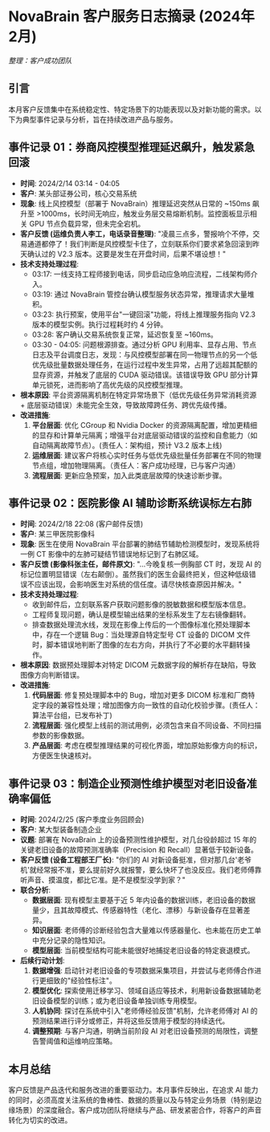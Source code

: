 # NovaBrain 客户服务日志摘录 (2024年2月)

*整理：客户成功团队*

## 引言
本月客户反馈集中在系统稳定性、特定场景下的功能表现以及对新功能的需求。以下为典型事件记录与分析，旨在持续改进产品与服务。

## 事件记录 01：券商风控模型推理延迟飙升，触发紧急回滚

*   **时间**: 2024/2/14 03:14 - 04:05
*   **客户**: 某头部证券公司，核心交易系统
*   **现象**: 线上风控模型（部署于 NovaBrain）推理延迟突然从日常的 ~150ms 飙升至 >1000ms，长时间无响应，触发业务层交易熔断机制。监控面板显示相关 GPU 节点负载异常，但未完全宕机。
*   **客户反馈 (运维负责人李工，电话录音整理)**: "凌晨三点多，警报响个不停，交易通道都停了！我们判断是风控模型卡住了，立刻联系你们要求紧急回滚到昨天确认过的 V2.3 版本。这要是发生在开盘时间，后果不堪设想！"
*   **技术支持处理过程**: 
    *   03:17: 一线支持工程师接到电话，同步启动应急响应流程，二线架构师介入。
    *   03:19: 通过 NovaBrain 管控台确认模型服务状态异常，推理请求大量堆积。
    *   03:23: 执行预案，使用平台"一键回滚"功能，将线上推理服务指向 V2.3 版本的模型实例。执行过程耗时约 4 分钟。
    *   03:28: 客户确认交易系统恢复正常，延迟恢复至 ~160ms。
    *   03:30 - 04:05: 问题根源排查。通过分析 GPU 利用率、显存占用、节点日志及平台调度日志，发现：与风控模型部署在同一物理节点的另一个低优先级批量数据处理任务，在运行过程中发生异常，占用了远超其配额的显存资源，并触发了底层的 CUDA 驱动错误。该错误导致 GPU 部分计算单元锁死，进而影响了高优先级的风控模型推理。
*   **根本原因**: 平台资源隔离机制在特定异常场景下（低优先级任务异常消耗资源 + 底层驱动错误）未能完全生效，导致故障跨任务、跨优先级传播。
*   **改进措施**: 
    1.  **平台层面**: 优化 CGroup 和 Nvidia Docker 的资源隔离配置，增加更精细的显存和计算单元隔离；增强平台对底层驱动错误的监控和自愈能力（如自动隔离故障节点）。(责任人：架构组，预计 V3.2 版本上线)
    2.  **运维层面**: 建议客户将核心实时任务与低优先级批量任务部署在不同的物理节点组，增加物理隔离。（责任人：客户成功经理，已与客户沟通）
    3.  **流程层面**: 更新应急预案，加入此类底层故障的快速诊断步骤。

## 事件记录 02：医院影像 AI 辅助诊断系统误标左右肺

*   **时间**: 2024/2/18 22:08 (客户邮件反馈)
*   **客户**: 某三甲医院影像科
*   **现象**: 医生在使用 NovaBrain 平台部署的肺结节辅助检测模型时，发现系统将一例 CT 影像中的左肺可疑结节错误地标记到了右肺区域。
*   **客户反馈 (影像科张主任，邮件原文)**: "...今晚复核一例胸部 CT 时，发现 AI 的标记位置明显错误（左右颠倒）。虽然我们的医生会最终把关，但这种低级错误不应该出现，会影响医生对系统的信任度。请尽快核查原因并解决。"
*   **技术支持处理过程**: 
    *   收到邮件后，立刻联系客户获取问题影像的脱敏数据和模型版本信息。
    *   工程师复现问题，确认是模型输出结果的坐标系发生了左右镜像翻转。
    *   排查数据处理流水线，发现在影像上传后的一个图像标准化预处理脚本中，存在一个逻辑 Bug：当处理源自特定型号 CT 设备的 DICOM 文件时，脚本错误地判断了图像的左右方向，并执行了不必要的水平翻转操作。
*   **根本原因**: 数据预处理脚本对特定 DICOM 元数据字段的解析存在缺陷，导致图像方向判断错误。
*   **改进措施**: 
    1.  **代码层面**: 修复预处理脚本中的 Bug，增加对更多 DICOM 标准和厂商特定字段的兼容性处理；增加图像方向一致性的自动化校验步骤。(责任人：算法平台组，已发布补丁)
    2.  **流程层面**: 强化模型上线前的测试用例，必须包含来自不同设备、不同扫描参数的影像数据。
    3.  **产品层面**: 考虑在模型推理结果的可视化界面，增加原始影像方向的标识，方便医生快速核对。

## 事件记录 03：制造企业预测性维护模型对老旧设备准确率偏低

*   **时间**: 2024/2/25 (客户季度业务回顾会)
*   **客户**: 某大型装备制造企业
*   **议题**: 部署在 NovaBrain 上的设备预测性维护模型，对几台役龄超过 15 年的关键老旧设备的故障预测准确率（Precision 和 Recall）显著低于较新设备。
*   **客户反馈 (设备工程部王厂长)**: "你们的 AI 对新设备挺准，但对那几台'老爷机'就经常报不准，要么提前好久就报警，要么快坏了也没反应。我们老师傅靠听声音、摸温度，都比它准。是不是模型没学到家？"
*   **联合分析**: 
    *   **数据层面**: 现有模型主要基于近 5 年内设备的数据训练，老旧设备的数据量少，且其故障模式、传感器特性（老化、漂移）与新设备存在显著差异。
    *   **知识层面**: 老师傅的诊断经验包含大量难以传感器量化、也未能在历史工单中充分记录的隐性知识。
    *   **模型层面**: 当前模型结构可能未能很好地捕捉老旧设备的特定衰退模式。
*   **后续行动计划**: 
    1.  **数据增强**: 启动针对老旧设备的专项数据采集项目，并尝试与老师傅合作进行更细致的"经验性标注"。
    2.  **模型优化**: 探索使用迁移学习、领域自适应等技术，利用新设备数据辅助老旧设备模型的训练；或为老旧设备单独训练专用模型。
    3.  **人机协同**: 探讨在系统中引入"老师傅经验反馈"机制，允许老师傅对 AI 的预测结果进行评分或修正，并将这些反馈用于模型的持续迭代。
    4.  **调整预期**: 与客户沟通，明确当前阶段 AI 对老旧设备预测的局限性，调整告警阈值和运维响应策略。

## 本月总结
客户反馈是产品迭代和服务改进的重要驱动力。本月事件反映出，在追求 AI 能力的同时，必须高度关注系统的鲁棒性、数据的质量以及与特定业务场景（特别是边缘场景）的深度融合。客户成功团队将继续与产品、研发紧密合作，将客户的声音转化为切实的改进。 